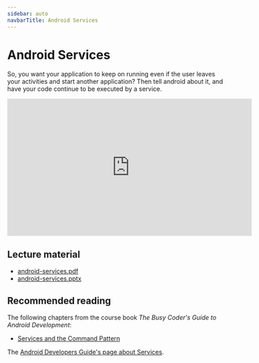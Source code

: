 ```yaml
---
sidebar: auto
navbarTitle: Android Services
---
```


# Android Services
So, you want your application to keep on running even if the user leaves your activities and start another application? Then tell android about it, and have your code continue to be executed by a service.

<iframe width="560" height="314" src="https://www.youtube.com/embed/-yxeTMslJhI" frameborder="0" allow="accelerometer; autoplay; clipboard-write; encrypted-media; gyroscope; picture-in-picture" allowfullscreen></iframe>

## Lecture material
* [android-services.pdf](android-services.pdf)
* [android-services.pptx](android-services.pptx)

## Recommended reading
The following chapters from the course book *The Busy Coder's Guide to Android Development*:
* [Services and the Command Pattern](https://commonsware.com/Android/)

The [Android Developers Guide's page about Services](https://developer.android.com/guide/components/services).